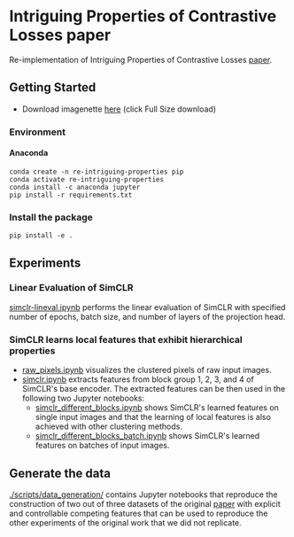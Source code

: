 # Intriguing Properties of Contrastive Losses paper
Re-implementation of Intriguing Properties of Contrastive Losses [paper](https://proceedings.neurips.cc/paper/2021/hash/628f16b29939d1b060af49f66ae0f7f8-Abstract.html).

## Getting Started
- Download imagenette [here](https://github.com/fastai/imagenette) (click Full Size download) 

### Environment

#### Anaconda

```
conda create -n re-intriguing-properties pip
conda activate re-intriguing-properties
conda install -c anaconda jupyter
pip install -r requirements.txt
```

### Install the package

```
pip install -e .
```

## Experiments
### Linear Evaluation of SimCLR
[simclr-lineval.ipynb](https://github.com/mona251/Intriguing-Properties-of-Contrastive-Losses/blob/main/simclr-lineval.ipynb) performs the linear evaluation of SimCLR with specified number of epochs, batch size, and number of layers of the projection head. 

### SimCLR learns local features that exhibit hierarchical properties
- [raw_pixels.ipynb](https://github.com/mona251/Intriguing-Properties-of-Contrastive-Losses/blob/main/scripts/hierarchical_properties/raw_pixels.ipynb) visualizes the clustered pixels of raw input images.
- [simclr.ipynb](https://github.com/mona251/Intriguing-Properties-of-Contrastive-Losses/blob/main/simclr.ipynb) extracts features from block group 1, 2, 3, and 4 of SimCLR's base encoder. The extracted features can be then used in the following two Jupyter notebooks:
  - [simclr_different_blocks.ipynb](https://github.com/mona251/Intriguing-Properties-of-Contrastive-Losses/blob/main/scripts/hierarchical_properties/simclr_different_blocks.ipynb) shows SimCLR's learned features on single input images and that the learning of local features is also achieved with other clustering methods.
  - [simclr_different_blocks_batch.ipynb](https://github.com/mona251/Intriguing-Properties-of-Contrastive-Losses/blob/main/scripts/hierarchical_properties/simclr_different_blocks_batch.ipynb) shows SimCLR's learned features on batches of input images.

## Generate the data
[./scripts/data_generation/](https://github.com/mona251/Intriguing-Properties-of-Contrastive-Losses/tree/main/scripts/data_generation) contains Jupyter notebooks that  reproduce the construction of two out of three datasets of the original [paper](https://proceedings.neurips.cc/paper/2021/hash/628f16b29939d1b060af49f66ae0f7f8-Abstract.html) with explicit and controllable competing features that can be used to reproduce the
other experiments of the original work that we did not replicate.
